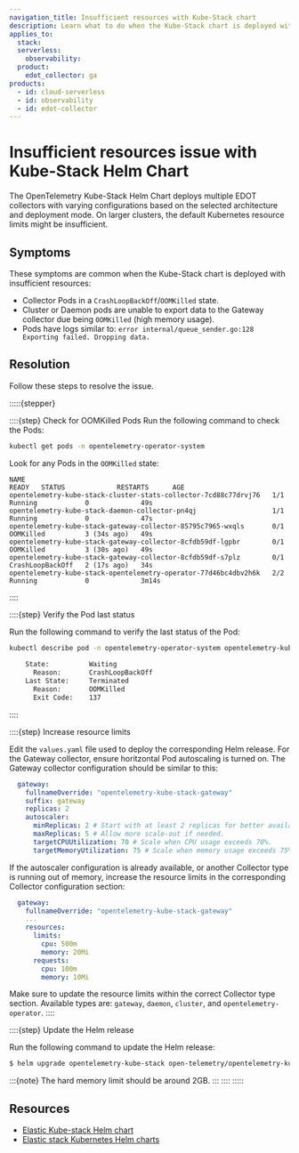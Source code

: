 ```yaml
---
navigation_title: Insufficient resources with Kube-Stack chart
description: Learn what to do when the Kube-Stack chart is deployed with insufficient resources.
applies_to:
  stack:
  serverless:
    observability:
  product:
    edot_collector: ga
products:
  - id: cloud-serverless
  - id: observability
  - id: edot-collector
---
```


# Insufficient resources issue with Kube-Stack Helm Chart

The OpenTelemetry Kube-Stack Helm Chart deploys multiple EDOT collectors with varying configurations based on the selected architecture and deployment mode. On larger clusters, the default Kubernetes resource limits might be insufficient.

## Symptoms   

These symptoms are common when the Kube-Stack chart is deployed with insufficient resources:

- Collector Pods in a `CrashLoopBackOff`/`OOMKilled` state.
- Cluster or Daemon pods are unable to export data to the Gateway collector due being `OOMKilled` (high memory usage). 
- Pods have logs similar to: `error	internal/queue_sender.go:128	Exporting failed. Dropping data.`

## Resolution

Follow these steps to resolve the issue.

:::::{stepper}

::::{step} Check for OOMKilled Pods
Run the following command to check the Pods:

```bash
kubectl get pods -n opentelemetry-operator-system
```

Look for any Pods in the `OOMKilled` state:

```
NAME                                                              READY   STATUS             RESTARTS      AGE
opentelemetry-kube-stack-cluster-stats-collector-7cd88c77drvj76   1/1     Running            0             49s
opentelemetry-kube-stack-daemon-collector-pn4qj                   1/1     Running            0             47s
opentelemetry-kube-stack-gateway-collector-85795c7965-wxqls       0/1     OOMKilled          3 (34s ago)   49s
opentelemetry-kube-stack-gateway-collector-8cfdb59df-lgpbr        0/1     OOMKilled          3 (30s ago)   49s
opentelemetry-kube-stack-gateway-collector-8cfdb59df-s7plz        0/1     CrashLoopBackOff   2 (17s ago)   34s
opentelemetry-kube-stack-opentelemetry-operator-77d46bc4dbv2h6k   2/2     Running            0             3m14s
```
::::

::::{step} Verify the Pod last status

Run the following command to verify the last status of the Pod:

```bash
kubectl describe pod -n opentelemetry-operator-system opentelemetry-kube-stack-gateway-collector-85795c7965-wxqls
 
    State:          Waiting
      Reason:       CrashLoopBackOff
    Last State:     Terminated
      Reason:       OOMKilled
      Exit Code:    137
```
::::

::::{step} Increase resource limits

Edit the `values.yaml` file used to deploy the corresponding Helm release. For the Gateway collector, ensure horitzontal Pod autoscaling is turned on. The Gateway collector configuration should be similar to this:

```yaml
  gateway:
    fullnameOverride: "opentelemetry-kube-stack-gateway"
    suffix: gateway
    replicas: 2
    autoscaler:
      minReplicas: 2 # Start with at least 2 replicas for better availability.
      maxReplicas: 5 # Allow more scale-out if needed.
      targetCPUUtilization: 70 # Scale when CPU usage exceeds 70%.
      targetMemoryUtilization: 75 # Scale when memory usage exceeds 75%.
```

If the autoscaler configuration is already available, or another Collector type is running out of memory, increase the resource limits in the corresponding Collector configuration section:

```yaml
  gateway:
    fullnameOverride: "opentelemetry-kube-stack-gateway"
    ...
    resources:
      limits:
        cpu: 500m
        memory: 20Mi
      requests:
        cpu: 100m
        memory: 10Mi
```

Make sure to update the resource limits within the correct Collector type section. Available types are: `gateway`, `daemon`, `cluster`, and `opentelemetry-operator`.
::::

::::{step} Update the Helm release

Run the following command to update the Helm release:

```bash
$ helm upgrade opentelemetry-kube-stack open-telemetry/opentelemetry-kube-stack --namespace opentelemetry-operator-system --values values.yaml --version '0.6.3'
```

:::{note}
The hard memory limit should be around 2GB.
:::
::::
::::: 

## Resources

* [Elastic Kube-stack Helm chart](https://github.com/open-telemetry/opentelemetry-helm-charts/tree/main/charts/opentelemetry-kube-stack)  
* [Elastic stack Kubernetes Helm charts](https://github.com/elastic/helm-charts)